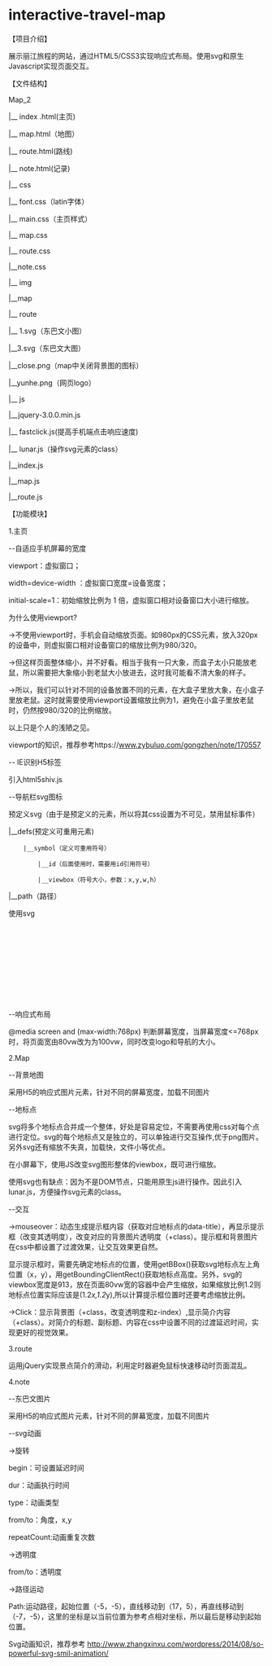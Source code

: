 # interactive-travel-map
【项目介绍】

展示丽江旅程的网站，通过HTML5/CSS3实现响应式布局。使用svg和原生Javascript实现页面交互。

【文件结构】

Map_2
  
|__ index .html(主页)

|__ map.html（地图）

|__ route.html(路线)

|__ note.html(记录)

|__ css

  |__ font.css（latin字体）

  |__ main.css（主页样式）

  |__ map.css

  |__ route.css

  |__note.css

|__ img

  |__map

  |__ route

  |__ 1.svg（东巴文小图）

  |__3.svg（东巴文大图）

  |__close.png（map中关闭背景图的图标）

  |__yunhe.png（网页logo）

|__ js

  |__jquery-3.0.0.min.js
  
  |__ fastclick.js(提高手机端点击响应速度)
  
  |__ lunar.js（操作svg元素的class）
  
  |__index.js
  
  |__map.js
  
  |__route.js


【功能模块】

1.主页

--自适应手机屏幕的宽度

<meta name="viewport" content="width=device-width, initial-scale=1">

viewport：虚拟窗口；

width=device-width ：虚拟窗口宽度=设备宽度；

initial-scale=1：初始缩放比例为 1 倍，虚拟窗口相对设备窗口大小进行缩放。

为什么使用viewport?

->不使用viewport时，手机会自动缩放页面。如980px的CSS元素，放入320px的设备中，则虚拟窗口相对设备窗口的缩放比例为980/320。

->但这样页面整体缩小，并不好看。相当于我有一只大象，而盒子太小只能放老鼠，所以需要把大象缩小到老鼠大小放进去，这时我可能看不清大象的样子。

->所以，我们可以针对不同的设备放置不同的元素，在大盒子里放大象，在小盒子里放老鼠。这时就需要使用viewport设置缩放比例为1，避免在小盒子里放老鼠时，仍然按980/320的比例缩放。

以上只是个人的浅陋之见。

viewport的知识，推荐参考https://www.zybuluo.com/gongzhen/note/170557


-- IE识别H5标签

引入html5shiv.js


--导航栏svg图标

预定义svg（由于是预定义的元素，所以将其css设置为不可见，禁用鼠标事件）

|__defs(预定义可重用元素)

		|__symbol（定义可重用符号）
    
			|__id（后面使用时，需要用id引用符号）
      
			|__viewbox（符号大小，参数：x,y,w,h）
      
|__path（路径）

   使用svg
   
<svg><use xlink:href="#引用符号的id"></use></svg>


--响应式布局

@media screen and (max-width:768px) 判断屏幕宽度，当屏幕宽度<=768px时，将页面宽由80vw改为为100vw，同时改变logo和导航的大小。


2.Map

--背景地图

采用H5的响应式图片<picture><source>元素，针对不同的屏幕宽度，加载不同图片


--地标点

svg将多个地标点合并成一个整体，好处是容易定位，不需要再使用css对每个点进行定位。svg的每个地标点又是独立的，可以单独进行交互操作,优于png图片。另外svg还有缩放不失真，加载快，文件小等优点。

在小屏幕下，使用JS改变svg图形整体的viewbox，既可进行缩放。

使用svg也有缺点：因为不是DOM节点，只能用原生js进行操作。因此引入lunar.js，方便操作svg元素的class。


--交互

->mouseover：动态生成提示框内容（获取对应地标点的data-title），再显示提示框（改变其透明度），改变对应的背景图片透明度（+class）。提示框和背景图片在css中都设置了过渡效果，让交互效果更自然。

显示提示框时，需要先确定地标点的位置，使用getBBox()获取svg地标点左上角位置（x，y），用getBoundingClientRect()获取地标点高度。另外，svg的viewbox宽度是913，放在页面80vw宽的容器中会产生缩放，如果缩放比例1.2则地标点位置实际应该是(1.2*x,1.2*y),所以计算提示框位置时还要考虑缩放比例。

->Click：显示背景图（+class，改变透明度和z-index）,显示简介内容（+class）。对简介的标题、副标题、内容在css中设置不同的过渡延迟时间，实现更好的视觉效果。


3.route

运用jQuery实现景点简介的滑动，利用定时器避免鼠标快速移动时页面混乱。


4.note

--东巴文图片

采用H5的响应式图片<picture><source>元素，针对不同的屏幕宽度，加载不同图片

--svg动画

->旋转

<animateTransform attributeName="transform" begin="0s" dur="3s" type="rotate" from="0 132.5 36" to="360 134 38" repeatCount="indefinite"/>

begin：可设置延迟时间

dur：动画执行时间

type：动画类型

from/to：角度，x,y

repeatCount:动画重复次数

->透明度

<animate attributeName="opacity" from="1" to="0" begin="0.9s" dur="3s" repeatCount="indefinite" />

from/to：透明度

->路径运动

<animateMotion path="M-5,-5 l7,5 l-7,-5" begin="0.5s" dur="5s" repeatCount="indefinite"/>

Path:运动路径，起始位置（-5，-5），直线移动到（17，5），再直线移动到（-7，-5），这里的坐标是以当前位置为参考点相对坐标，所以最后是移动到起始位置。


Svg动画知识，推荐参考 http://www.zhangxinxu.com/wordpress/2014/08/so-powerful-svg-smil-animation/ 
